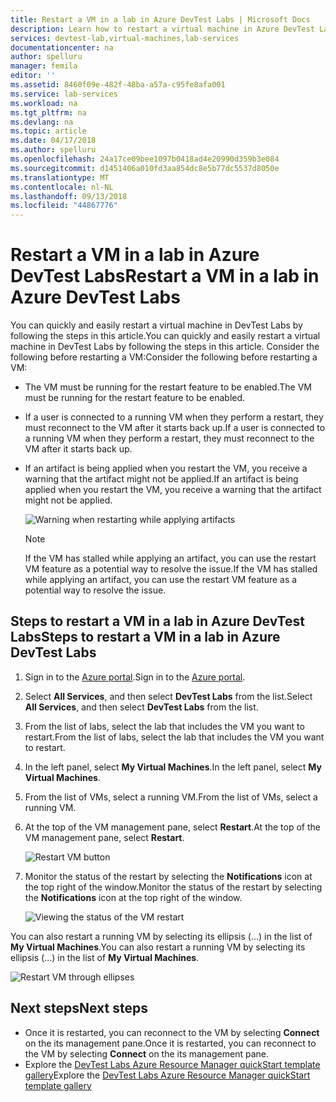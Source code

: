 ```yaml
---
title: Restart a VM in a lab in Azure DevTest Labs | Microsoft Docs
description: Learn how to restart a virtual machine in Azure DevTest Labs
services: devtest-lab,virtual-machines,lab-services
documentationcenter: na
author: spelluru
manager: femila
editor: ''
ms.assetid: 8460f09e-482f-48ba-a57a-c95fe8afa001
ms.service: lab-services
ms.workload: na
ms.tgt_pltfrm: na
ms.devlang: na
ms.topic: article
ms.date: 04/17/2018
ms.author: spelluru
ms.openlocfilehash: 24a17ce09bee1097b0418ad4e20990d359b3e084
ms.sourcegitcommit: d1451406a010fd3aa854dc8e5b77dc5537d8050e
ms.translationtype: MT
ms.contentlocale: nl-NL
ms.lasthandoff: 09/13/2018
ms.locfileid: "44867776"
---
```

# <a name="restart-a-vm-in-a-lab-in-azure-devtest-labs"></a><span data-ttu-id="f3cb8-103">Restart a VM in a lab in Azure DevTest Labs</span><span class="sxs-lookup"><span data-stu-id="f3cb8-103">Restart a VM in a lab in Azure DevTest Labs</span></span>
<span data-ttu-id="f3cb8-104">You can quickly and easily restart a virtual machine in  DevTest Labs by following the steps in this article.</span><span class="sxs-lookup"><span data-stu-id="f3cb8-104">You can quickly and easily restart a virtual machine in  DevTest Labs by following the steps in this article.</span></span> <span data-ttu-id="f3cb8-105">Consider the following before restarting a VM:</span><span class="sxs-lookup"><span data-stu-id="f3cb8-105">Consider the following before restarting a VM:</span></span>

- <span data-ttu-id="f3cb8-106">The VM must be running for the restart feature to be enabled.</span><span class="sxs-lookup"><span data-stu-id="f3cb8-106">The VM must be running for the restart feature to be enabled.</span></span>
- <span data-ttu-id="f3cb8-107">If a user is connected to a running VM when they perform a restart, they must reconnect to the VM after it starts back up.</span><span class="sxs-lookup"><span data-stu-id="f3cb8-107">If a user is connected to a running VM when they perform a restart, they must reconnect to the VM after it starts back up.</span></span>
- <span data-ttu-id="f3cb8-108">If an artifact is being applied when you restart the VM, you receive a warning that the artifact might not be applied.</span><span class="sxs-lookup"><span data-stu-id="f3cb8-108">If an artifact is being applied when you restart the VM, you receive a warning that the artifact might not be applied.</span></span> 

    ![Warning when restarting while applying artifacts](./media/devtest-lab-restart-vm/devtest-lab-restart-vm-apply-artifacts.png)


   > [!NOTE]
   > <span data-ttu-id="f3cb8-110">If the VM has stalled while applying an artifact, you can use the restart VM feature as a potential way to resolve the issue.</span><span class="sxs-lookup"><span data-stu-id="f3cb8-110">If the VM has stalled while applying an artifact, you can use the restart VM feature as a potential way to resolve the issue.</span></span>
   >
   >

## <a name="steps-to-restart-a-vm-in-a-lab-in-azure-devtest-labs"></a><span data-ttu-id="f3cb8-111">Steps to restart a VM in a lab in Azure DevTest Labs</span><span class="sxs-lookup"><span data-stu-id="f3cb8-111">Steps to restart a VM in a lab in Azure DevTest Labs</span></span>
1. <span data-ttu-id="f3cb8-112">Sign in to the [Azure portal](http://go.microsoft.com/fwlink/p/?LinkID=525040).</span><span class="sxs-lookup"><span data-stu-id="f3cb8-112">Sign in to the [Azure portal](http://go.microsoft.com/fwlink/p/?LinkID=525040).</span></span>
1. <span data-ttu-id="f3cb8-113">Select **All Services**, and then select **DevTest Labs** from the list.</span><span class="sxs-lookup"><span data-stu-id="f3cb8-113">Select **All Services**, and then select **DevTest Labs** from the list.</span></span>
1. <span data-ttu-id="f3cb8-114">From the list of labs, select the lab that includes the VM  you want to restart.</span><span class="sxs-lookup"><span data-stu-id="f3cb8-114">From the list of labs, select the lab that includes the VM  you want to restart.</span></span>  
1. <span data-ttu-id="f3cb8-115">In the left panel, select **My Virtual Machines**.</span><span class="sxs-lookup"><span data-stu-id="f3cb8-115">In the left panel, select **My Virtual Machines**.</span></span> 
1. <span data-ttu-id="f3cb8-116">From the list of VMs, select a running VM.</span><span class="sxs-lookup"><span data-stu-id="f3cb8-116">From the list of VMs, select a running VM.</span></span>
1. <span data-ttu-id="f3cb8-117">At the top of the VM management pane, select **Restart**.</span><span class="sxs-lookup"><span data-stu-id="f3cb8-117">At the top of the VM management pane, select **Restart**.</span></span>  

    ![Restart VM button](./media/devtest-lab-restart-vm/devtest-lab-restart-vm.png)

1. <span data-ttu-id="f3cb8-119">Monitor the status of the restart by selecting the **Notifications** icon at the top right of the window.</span><span class="sxs-lookup"><span data-stu-id="f3cb8-119">Monitor the status of the restart by selecting the **Notifications** icon at the top right of the window.</span></span>

    ![Viewing the status of the VM restart](./media/devtest-lab-restart-vm/devtest-lab-restart-notification.png)

<span data-ttu-id="f3cb8-121">You can also restart a running VM by selecting its ellipsis (...) in the list of **My Virtual Machines**.</span><span class="sxs-lookup"><span data-stu-id="f3cb8-121">You can also restart a running VM by selecting its ellipsis (...) in the list of **My Virtual Machines**.</span></span>

![Restart VM through ellipses](./media/devtest-lab-restart-vm/devtest-lab-restart-elipses.png)

## <a name="next-steps"></a><span data-ttu-id="f3cb8-123">Next steps</span><span class="sxs-lookup"><span data-stu-id="f3cb8-123">Next steps</span></span>
* <span data-ttu-id="f3cb8-124">Once it is restarted, you can reconnect to the VM by selecting **Connect** on the its management pane.</span><span class="sxs-lookup"><span data-stu-id="f3cb8-124">Once it is restarted, you can reconnect to the VM by selecting **Connect** on the its management pane.</span></span>
* <span data-ttu-id="f3cb8-125">Explore the [DevTest Labs Azure Resource Manager quickStart template gallery](https://github.com/Azure/azure-devtestlab/tree/master/Samples)</span><span class="sxs-lookup"><span data-stu-id="f3cb8-125">Explore the [DevTest Labs Azure Resource Manager quickStart template gallery](https://github.com/Azure/azure-devtestlab/tree/master/Samples)</span></span>
